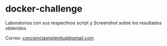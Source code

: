 # docker-challenge

Laboratorios con sus respectivos script y Screenshot sobre los resultados obtenidos

Correo: concienciaenplenitud@gmail.com